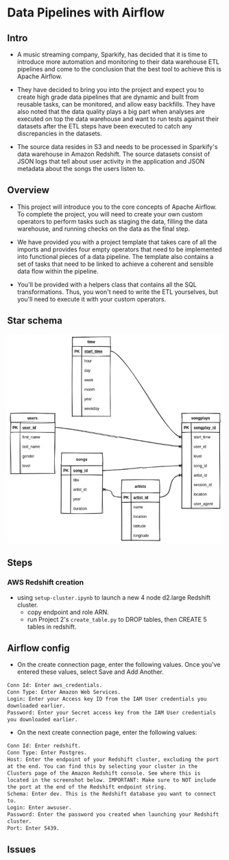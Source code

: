 # Data Pipelines with Airflow

## Intro
* A music streaming company, Sparkify, has decided that it is time to introduce more automation and monitoring to their data warehouse ETL pipelines and come to the conclusion that the best tool to achieve this is Apache Airflow.

* They have decided to bring you into the project and expect you to create high grade data pipelines that are dynamic and built from reusable tasks, can be monitored, and allow easy backfills. They have also noted that the data quality plays a big part when analyses are executed on top the data warehouse and want to run tests against their datasets after the ETL steps have been executed to catch any discrepancies in the datasets.

* The source data resides in S3 and needs to be processed in Sparkify's data warehouse in Amazon Redshift. The source datasets consist of JSON logs that tell about user activity in the application and JSON metadata about the songs the users listen to.

## Overview
* This project will introduce you to the core concepts of Apache Airflow. To complete the project, you will need to create your own custom operators to perform tasks such as staging the data, filling the data warehouse, and running checks on the data as the final step.

* We have provided you with a project template that takes care of all the imports and provides four empty operators that need to be implemented into functional pieces of a data pipeline. The template also contains a set of tasks that need to be linked to achieve a coherent and sensible data flow within the pipeline.

* You'll be provided with a helpers class that contains all the SQL transformations. Thus, you won't need to write the ETL yourselves, but you'll need to execute it with your custom operators.

## Star schema
![](dp.png)

## Steps
### AWS Redshift creation
* using `setup-cluster.ipynb` to launch a new 4 node d2.large Redshift cluster.
    * copy endpoint and role ARN.
    * run Project 2's `create_table.py` to DROP tables, then CREATE 5 tables in redshift.

## Airflow config
* On the create connection page, enter the following values. Once you've entered these values, select Save and Add Another.
```
Conn Id: Enter aws_credentials.
Conn Type: Enter Amazon Web Services.
Login: Enter your Access key ID from the IAM User credentials you downloaded earlier.
Password: Enter your Secret access key from the IAM User credentials you downloaded earlier.
```
* On the next create connection page, enter the following values:
```
Conn Id: Enter redshift.
Conn Type: Enter Postgres.
Host: Enter the endpoint of your Redshift cluster, excluding the port at the end. You can find this by selecting your cluster in the Clusters page of the Amazon Redshift console. See where this is located in the screenshot below. IMPORTANT: Make sure to NOT include the port at the end of the Redshift endpoint string.
Schema: Enter dev. This is the Redshift database you want to connect to.
Login: Enter awsuser.
Password: Enter the password you created when launching your Redshift cluster.
Port: Enter 5439.
```

## Issues